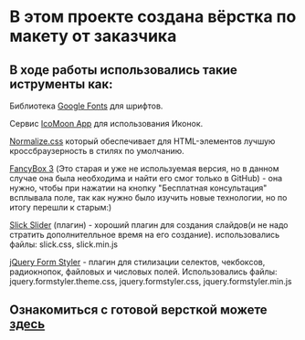 # В этом проекте создана вёрстка по макету от заказчика

## В ходе работы использовались такие иструменты как:

Библиотека [Google Fonts](https://fonts.google.com/) для шрифтов.

Cервис [IcoMoon App](https://icomoon.io/app/#/select) для использования Иконок.

[Normalize.css](https://necolas.github.io/normalize.css/) который обеспечивает для HTML-элементов лучшую кроссбраузерность в стилях по умолчанию.

[FancyBox 3](https://web.archive.org/web/20210627210203/https://github.com/fancyapps/fancybox/tree/master/dist) (Это старая и уже не используемая версия, но в данном случае она была необходима и найти его смог только в GitHub) - она нужно, чтобы при нажатии на кнопку "Бесплатная консультация" всплывала поле, так как нужно было изучить новые технологии, но по итогу перешли к старым:)

[Slick Slider](https://kenwheeler.github.io/slick/) (плагин) - хороший плагин для создания слайдов(и не надо стратить дополнителльное время на его создание). использовались файлы: slick.css, slick.min.js

[jQuery Form Styler](https://dimox.name/jquery-form-styler/) - плагин для стилизации селектов, чекбоксов, радиокнопок, файловых и числовых полей. Использовались файлы: jquery.formstyler.theme.css, jquery.formstyler.css, jquery.formstyler.min.js

## Ознакомиться с готовой версткой можете [здесь](https://muhammad986.github.io/Site-LOGOTIPE/)